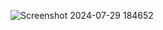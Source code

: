 ![Screenshot 2024-07-29 184652](https://github.com/user-attachments/assets/a72418a1-be85-4885-a35d-de2b48f6db5d)
